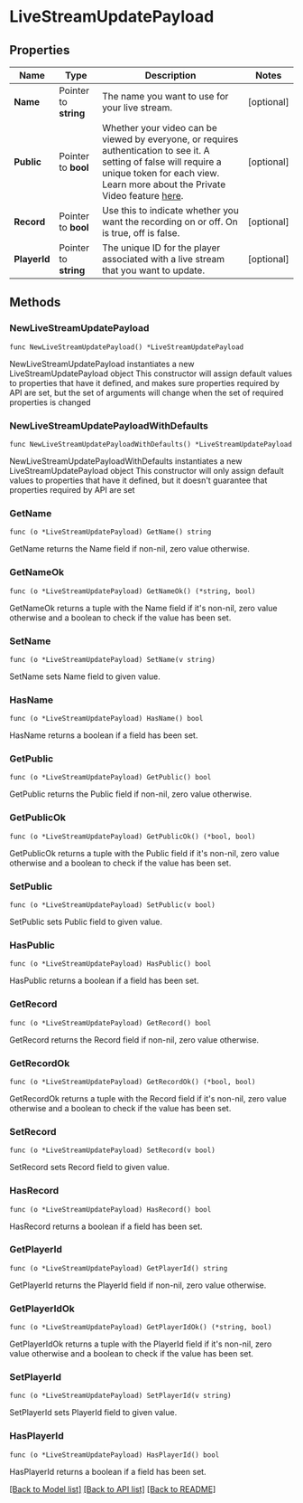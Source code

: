 # LiveStreamUpdatePayload

## Properties

Name | Type | Description | Notes
------------ | ------------- | ------------- | -------------
**Name** | Pointer to **string** | The name you want to use for your live stream. | [optional] 
**Public** | Pointer to **bool** | Whether your video can be viewed by everyone, or requires authentication to see it. A setting of false will require a unique token for each view. Learn more about the Private Video feature [here](https://docs.api.video/docs/private-videos). | [optional] 
**Record** | Pointer to **bool** | Use this to indicate whether you want the recording on or off. On is true, off is false. | [optional] 
**PlayerId** | Pointer to **string** | The unique ID for the player associated with a live stream that you want to update. | [optional] 

## Methods

### NewLiveStreamUpdatePayload

`func NewLiveStreamUpdatePayload() *LiveStreamUpdatePayload`

NewLiveStreamUpdatePayload instantiates a new LiveStreamUpdatePayload object
This constructor will assign default values to properties that have it defined,
and makes sure properties required by API are set, but the set of arguments
will change when the set of required properties is changed

### NewLiveStreamUpdatePayloadWithDefaults

`func NewLiveStreamUpdatePayloadWithDefaults() *LiveStreamUpdatePayload`

NewLiveStreamUpdatePayloadWithDefaults instantiates a new LiveStreamUpdatePayload object
This constructor will only assign default values to properties that have it defined,
but it doesn't guarantee that properties required by API are set

### GetName

`func (o *LiveStreamUpdatePayload) GetName() string`

GetName returns the Name field if non-nil, zero value otherwise.

### GetNameOk

`func (o *LiveStreamUpdatePayload) GetNameOk() (*string, bool)`

GetNameOk returns a tuple with the Name field if it's non-nil, zero value otherwise
and a boolean to check if the value has been set.

### SetName

`func (o *LiveStreamUpdatePayload) SetName(v string)`

SetName sets Name field to given value.

### HasName

`func (o *LiveStreamUpdatePayload) HasName() bool`

HasName returns a boolean if a field has been set.

### GetPublic

`func (o *LiveStreamUpdatePayload) GetPublic() bool`

GetPublic returns the Public field if non-nil, zero value otherwise.

### GetPublicOk

`func (o *LiveStreamUpdatePayload) GetPublicOk() (*bool, bool)`

GetPublicOk returns a tuple with the Public field if it's non-nil, zero value otherwise
and a boolean to check if the value has been set.

### SetPublic

`func (o *LiveStreamUpdatePayload) SetPublic(v bool)`

SetPublic sets Public field to given value.

### HasPublic

`func (o *LiveStreamUpdatePayload) HasPublic() bool`

HasPublic returns a boolean if a field has been set.

### GetRecord

`func (o *LiveStreamUpdatePayload) GetRecord() bool`

GetRecord returns the Record field if non-nil, zero value otherwise.

### GetRecordOk

`func (o *LiveStreamUpdatePayload) GetRecordOk() (*bool, bool)`

GetRecordOk returns a tuple with the Record field if it's non-nil, zero value otherwise
and a boolean to check if the value has been set.

### SetRecord

`func (o *LiveStreamUpdatePayload) SetRecord(v bool)`

SetRecord sets Record field to given value.

### HasRecord

`func (o *LiveStreamUpdatePayload) HasRecord() bool`

HasRecord returns a boolean if a field has been set.

### GetPlayerId

`func (o *LiveStreamUpdatePayload) GetPlayerId() string`

GetPlayerId returns the PlayerId field if non-nil, zero value otherwise.

### GetPlayerIdOk

`func (o *LiveStreamUpdatePayload) GetPlayerIdOk() (*string, bool)`

GetPlayerIdOk returns a tuple with the PlayerId field if it's non-nil, zero value otherwise
and a boolean to check if the value has been set.

### SetPlayerId

`func (o *LiveStreamUpdatePayload) SetPlayerId(v string)`

SetPlayerId sets PlayerId field to given value.

### HasPlayerId

`func (o *LiveStreamUpdatePayload) HasPlayerId() bool`

HasPlayerId returns a boolean if a field has been set.


[[Back to Model list]](../README.md#documentation-for-models) [[Back to API list]](../README.md#documentation-for-api-endpoints) [[Back to README]](../README.md)



